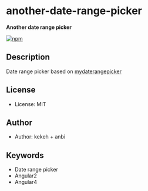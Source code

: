 # another-date-range-picker

**Another date range picker**

[![npm](https://img.shields.io/npm/v/mydaterangepicker.svg?maxAge=2592000?style=flat-square)](https://www.npmjs.com/package/another-date-range-picker)

## Description
Date range picker based on [mydaterangepicker](https://kekeh.github.io/mydaterangepicker/)



## License
* License: MIT

## Author
* Author: kekeh + anbi

## Keywords
* Date range picker
* Angular2
* Angular4
